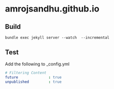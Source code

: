 # amrojsandhu.github.io

## Build

```shell script
bundle exec jekyll server --watch  --incremental
```

## Test

Add the following to _config.yml

```yaml
# Filtering Content
future              : true
unpublished         : true
```